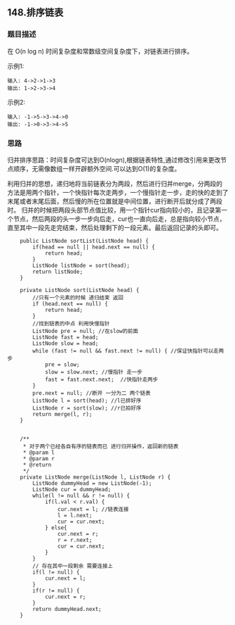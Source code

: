 ## 148.排序链表

### 题目描述
在 O(n log n) 时间复杂度和常数级空间复杂度下，对链表进行排序。

示例1:
```
输入: 4->2->1->3
输出: 1->2->3->4
```

示例2:
```
输入: -1->5->3->4->0
输出: -1->0->3->4->5
```

### 思路
归并排序思路：时间复杂度可达到O(nlogn),根据链表特性,通过修改引用来更改节点顺序，无需像数组一样开辟额外空间.可以达到O(1)的复杂度。

利用归并的思想，递归地将当前链表分为两段，然后进行归并merge，分两段的方法是用两个指针，一个快指针每次走两步，一个慢指针走一步，走的快的走到了末尾或者末尾后面，然后慢的所在位置就是中间位置，进行断开后就分成了两段时。
归并的时候把两段头部节点值比较，用一个指针cur指向较小的，且记录第一个节点，然后两段的头一步一步向后走，cur也一直向后走，总是指向较小节点，直至其中一段先走完结束，然后处理剩下的一段元素。最后返回记录的头即可。
```   
    public ListNode sortList(ListNode head) {
        if(head == null || head.next == null) {
            return head;
        }
        ListNode listNode = sort(head);
        return listNode;
    }

    private ListNode sort(ListNode head) {
        //只有一个元素的时候 递归结束 返回
        if (head.next == null) {
            return head;
        }
        //找到链表的中点 利用快慢指针
        ListNode pre = null; //在slow的前面
        ListNode fast = head;
        ListNode slow = head;
        while (fast != null && fast.next != null) { //保证快指针可以走两步
            pre = slow;
            slow = slow.next; //慢指针 走一步
            fast = fast.next.next;  //快指针走两步
        }
        pre.next = null; //断开 一分为二 两个链表
        ListNode l = sort(head); //l已排好序
        ListNode r = sort(slow); //r已拍好序
        return merge(l, r);
    }


    /**
     * 对于两个已经各自有序的链表而已 进行归并操作，返回新的链表
     * @param l
     * @param r
     * @return
     */
    private ListNode merge(ListNode l, ListNode r) {
        ListNode dummyHead = new ListNode(-1);
        ListNode cur = dummyHead;
        while(l != null && r != null) {
            if(l.val < r.val) {
                cur.next = l; //链表连接
                l = l.next;
                cur = cur.next;
            } else{
                cur.next = r;
                r = r.next;
                cur = cur.next;
            }
        }
        // 存在其中一段剩余 需要连接上
        if(l != null) {
            cur.next = l;
        }
        if(r != null) {
            cur.next = r;
        }
        return dummyHead.next;
    }
```
